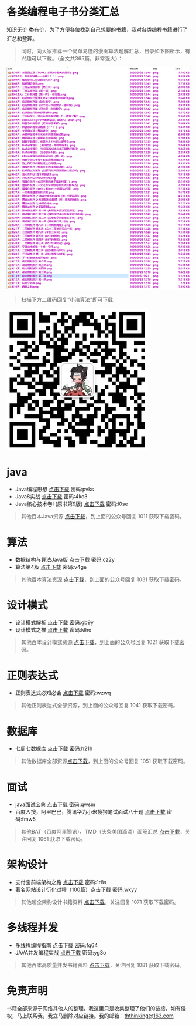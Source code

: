 各类编程电子书分类汇总
===================

知识无价 📚有价，为了方便各位找到自己想要的书籍，我对各类编程书籍进行了汇总和整理。

> 同时，向大家推荐一个简单易懂的漫画算法题解汇总，目录如下图所示，有兴趣可以下载。（全文共365篇，非常强大）：

![avatar](./目录汇总.png)

> 扫描下方二维码回复“小浩算法”即可下载:

![avatar](./小浩算法.jpeg)


# java

- Java编程思想 [点击下载](https://pan.baidu.com/s/1oQcpsaPbxZzjqzFT8ffc7A)  密码:pvks
- Java8实战 [点击下载](https://pan.baidu.com/s/1PV4aTFAYU_Sitn9ok-hxDA)    密码:4kc3
- Java核心技术卷I (原书第9版) [点击下载](https://pan.baidu.com/s/1QJ9yLwavzwM2U8flrsa1dg)  密码:l0se
> 其他百本Java资源 [点击下载]()，到上面的公众号回复 1011 获取下载密码。

# 算法

- 数据结构与算法Java版 [点击下载](https://pan.baidu.com/s/158SWu_uGgENDOiYi9vaI9A) 密码:cz2y
- 算法第4版 [点击下载](https://pan.baidu.com/s/1MK5-RH2vTNB3jUxVwVpOXA) 密码:v4ge
> 其他百本算法资源 [点击下载]()，到上面的公众号回复 1031 获取下载密码。

# 设计模式

- 设计模式解析 [点击下载](https://pan.baidu.com/s/1Hnt4E-bjTfOzoYMPuCfRVQ) 密码:gb9y
- 设计模式之禅 [点击下载](https://pan.baidu.com/s/15P2ZlhUE5tTsomwmLYhw8w)  密码:klhe
> 其他百本设计模式资源 [点击下载]()，到上面的公众号回复 1021 获取下载密码。

# 正则表达式
- 正则表达式必知必会 [点击下载](https://pan.baidu.com/s/1sCbJ0pDJjNrakkBGL5UeBw) 密码:wzwq
> 其他正则表达式全部资源，到上面的公众号回复 1041 获取下载密码。

# 数据库
- 七周七数据库 [点击下载](https://pan.baidu.com/s/1NaTTmLAmJ59VnJwYsNp1ig) 密码:h21h
> 其他数据库全部资源[点击下载]()，到上面的公众号回复 1051 获取下载密码。

# 面试
- java面试宝典 [点击下载](https://pan.baidu.com/s/13KlGkCzWa5Mi6lbqDVbxMw) 密码:qwsm
- 百度人搜，阿里巴巴，腾讯华为小米搜狗笔试面试八十题 [点击下载](https://pan.baidu.com/s/1p_ZWCf7YZ3x-BDMpdvJwHA)  密码:fmw5
> 其他BAT（百度阿里腾讯）、TMD（头条美团滴滴）面筋汇总 [点击下载]()，关注回复 1061 获取下载密码。

# 架构设计
- 支付宝前端架构之路 [点击下载](https://pan.baidu.com/s/1uWxYP6aoUS7rd1Yzqzss8w) 密码:1r8s
- 著名网站设计衍化过程（100篇）[点击下载](https://pan.baidu.com/s/1fX-A_9FmedJVI0QIjutJ7g) 密码:wkyy
> 其他超全架构设计书籍资料 [点击下载]()，关注回复 1071 获取下载密码。

# 多线程并发
- 多线程编程指南 [点击下载](https://pan.baidu.com/s/1qvS81iwdiHu4bdDNrYe1mw) 密码:fq64
- JAVA并发编程实战 [点击下载](https://pan.baidu.com/s/1QexaLZ-EvIvwwPcFS68NKA) 密码:yg3o
> 其他百本高质量并发书籍资料 [点击下载]()，关注回复 1081 获取下载密码。

# 免责声明
书籍全部来源于网络其他人的整理，我这里只是收集整理了他们的链接，如有侵权，马上联系我，我立马删除对应链接。我的邮箱：ththinking@163.com

